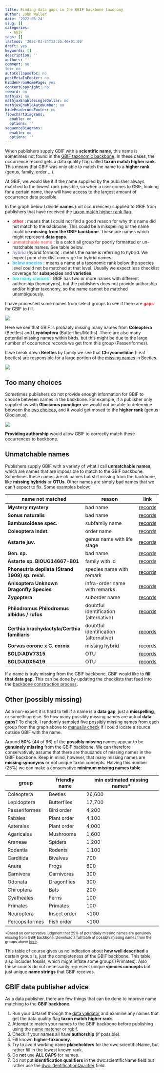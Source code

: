```yaml
---
title: Finding data gaps in the GBIF backbone taxonomy
author: John Waller
date: '2022-03-24'
slug: []
categories:
  - GBIF
tags: []
lastmod: '2022-03-24T13:55:46+01:00'
draft: yes
keywords: []
description: ''
authors: ''
comment: no
toc: no
autoCollapseToc: no
postMetaInFooter: no
hiddenFromHomePage: yes
contentCopyright: no
reward: no
mathjax: no
mathjaxEnableSingleDollar: no
mathjaxEnableAutoNumber: no
hideHeaderAndFooter: no
flowchartDiagrams:
  enable: no
  options: ''
sequenceDiagrams:
  enable: no
  options: ''
---
```


When publishers supply GBIF with a **scientific name**, this name is sometimes not found in the [GBIF taxonomic backbone](https://www.gbif.org/dataset/d7dddbf4-2cf0-4f39-9b2a-bb099caae36c). In these cases, the occurrence record gets a data quality flag called **taxon match higher rank**. This means that GBIF was only able to match the name to a **higher rank** (genus, family, order ...).  

<!--more-->

At GBIF, we would like it if the name supplied by the publisher always matched to the lowest rank possible, so when a user comes to GBIF, looking for a certain name, they will have access to the largest amount of occurrence data possible. 


<!--
## Common reasons for higher rank matches 

1) Name is **poorly formatted**.
2) Name is **misspelled**. 
3) Name is an [OTU](https://en.wikipedia.org/wiki/Operational_taxonomic_unit) (which is acceptable but not usually in the GBIF backbone).
4) Name is **missing** from the backbone.
5) Name is **incomplete** (missing authorship).
-->

In the graph below I divide **names** (not occurrences) supplied to GBIF from publishers that have received the [taxon match higher rank flag](https://www.gbif.org/occurrence/search?issue=TAXON_MATCH_HIGHERRANK&advanced=1).

* <span style="color:#e32636"><b>other</b></span> : means that I could not find a good reason for why this name did not match to the backbone. This could be a misspelling or the name could be **missing from the GBIF backbone**. These are names which might represent **data gaps**. 
* <span style="color:#ff7373"><b>unmatchable name</b></span> : is a catch all group for poorly formatted or un-matchable names. See table below. 
* <span style="color:#9999CC"><b>hybrid</b></span> (hybrid formula) : means the name is referring to hybrid. We expect poor checklist coverage for hybrid names. 
* <span style="color:#40BFFF"><b>below species</b></span> : means a name at a taxonomic rank below the species level could not be matched at that level. Usually we expect less checklist coverage for **subspecies** and **varieties**. 
* <span style="color:#26e3d3"><b>too many choices</b></span> : GBIF has two or more names with different authorship (homonyms), but the publishers does not provide authorship and/or higher taxonomy, so the name cannot be matched unambiguously.  

I have processed some names from select groups to see if there are <span style="color:#e32636"><b>gaps</b></span> for GBIF to fill. 

![](images/reason_buckets_3.svg)

Here we see that GBIF is probably missing many names from **Coleoptera** (Beetles) and **Lepidoptera** (Butterflies/Moths). There are also many potential missing names within birds, but this might be due to the large number of occurrence records we get from this group (Passeriformes). 

If we break down **Beetles** by family we see that **Chrysomelidae** (Leaf beetles) are responsible for a large portion of the [missing names](https://www.gbif.org/occurrence/search?offset=20&issue=TAXON_MATCH_HIGHERRANK&taxon_key=7780) in Beetles. 

![](images/reason_buckets_coleoptera.svg)

## Too many choices 

Sometimes publishers do not provide enough information for GBIF to choose between names in the backbone. For example, if a publisher only supplied us with **Glocianus punctiger** we would not be able to determine between the [two choices](https://www.gbif.org/species/search?q=Glocianus%20punctiger), and it would get moved to the **higher rank** (genus Glocianus).

![](images/too_many_choices.png)

**Providing authorship** would allow GBIF to correctly match these occurrences to backbone. 

## Unmatchable names

Publishers supply GBIF with a variety of what I call **unmatchable names**, which are names that are impossible to match to the GBIF backbone. Sometimes these names are ok names but still missing from the backbone, like **missing hybrids** or **OTUs**. Other names are simply bad names that we can't expect to fix. Some examples below:

| name not matched | reason  | link | 
|-------|-------|----- |
| **Mystery mystery** | bad name | [records](https://www.gbif.org/occurrence/search?advanced=1&verbatim_scientific_name=Mystery%20mystery)
| **Sonus naturalis** | bad name |[records](https://www.gbif.org/occurrence/search?issue=TAXON_MATCH_HIGHERRANK&advanced=1&verbatim_scientific_name=Sonus%20naturalis)
| **Bambusoideae spec.** | subfamily name | [records](https://www.gbif.org/occurrence/search?issue=TAXON_MATCH_HIGHERRANK&advanced=1&verbatim_scientific_name=Bambusoideae%20spec.)
| **Coleoptera indet.** | order name |[records](https://www.gbif.org/occurrence/search?issue=TAXON_MATCH_HIGHERRANK&advanced=1&verbatim_scientific_name=Coleoptera%20indet.)
| **Astarte juv.** | genus name with life stage | [records](https://www.gbif.org/occurrence/search?issue=TAXON_MATCH_HIGHERRANK&advanced=1&verbatim_scientific_name=Astarte%20juv.)
| **Gen. sp.**| bad name | [records](https://www.gbif.org/occurrence/search?issue=TAXON_MATCH_HIGHERRANK&advanced=1&verbatim_scientific_name=Gen.%20sp.)
| **Astarte sp. BIOUG14667-B01** | family with id | [records](https://www.gbif.org/occurrence/search?offset=0&issue=TAXON_MATCH_HIGHERRANK&advanced=1&verbatim_scientific_name=Astarte%20sp.%20BIOUG14667-B01)
| **Phoneutria depilata (Strand 1909) sp. reval.** | species name with remark |[records](https://www.gbif.org/occurrence/search?issue=TAXON_MATCH_HIGHERRANK&advanced=1&verbatim_scientific_name=Phoneutria%20depilata%20(Strand%201909)%20sp.%20reval.)
| **Anisoptera Unknown Dragonfly Species** | infra-order name with remarks |[records](https://www.gbif.org/occurrence/search?issue=TAXON_MATCH_HIGHERRANK&advanced=1&verbatim_scientific_name=Anisoptera%20Unknown%20Dragonfly%20Species)
| **Zygoptera** | suborder name | [records](https://www.gbif.org/occurrence/search?issue=TAXON_MATCH_HIGHERRANK&advanced=1&verbatim_scientific_name=Zygoptera)
| **Philodromus Philodromus albidus / rufus** | doubtful identification (alternative) | [records](https://www.gbif.org/occurrence/search?issue=TAXON_MATCH_HIGHERRANK&advanced=1&verbatim_scientific_name=Philodromus%20albidus%20~2F%20rufus)
| **Certhia brachydactyla/Certhia familiaris** | doubtful identification (alternative) |[records](https://www.gbif.org/occurrence/search?issue=TAXON_MATCH_HIGHERRANK&advanced=1&verbatim_scientific_name=Certhia%20brachydactyla~2FCerthia%20familiaris)
| **Corvus corone x C. cornix** | missing hybrid | [records](https://www.gbif.org/occurrence/search?issue=TAXON_MATCH_HIGHERRANK&advanced=1&verbatim_scientific_name=Corvus%20corone%20x%20C.%20cornix)
| **BOLD:ADV7315** | OTU | [records](https://www.gbif.org/occurrence/search?issue=TAXON_MATCH_HIGHERRANK&advanced=1&verbatim_scientific_name=BOLD:ADV7315) |
| **BOLD:ADX5419** | OTU | [records](https://www.gbif.org/occurrence/search?issue=TAXON_MATCH_HIGHERRANK&advanced=1&verbatim_scientific_name=BOLD:ADX5419) |

If a name is truly missing from the GBIF backbone, GBIF would like to **fill that data gap**. This can be done by updating the checklists that feed into the [backbone construction process](https://data-blog.gbif.org/post/gbif-backbone-taxonomy/). 

## Other (possibly missing)

As a non-expert it is hard to tell if a name is a **data gap**, just a **misspelling**, or something else. So how many possibly missing names are actual **data gaps**? To check, I randomly sampled five possibly missing names from each group from the graph above to [manually check](https://docs.google.com/spreadsheets/d/1WprHkAa6bez58T3YQrmXD4AknEwLGtscsNL92L-g-0I/edit?usp=sharing) if I could locate a source outside GBIF with the name. 

Around **50%** (44 of 86) of the **possibly missing** names appear to be **genuinely missing** from the GBIF backbone. We can therefore conservatively assume that there are thousands of missing names in the GBIF backbone. Keep in mind, however, that many missing names are **missing synonyms** or not unique taxon concepts. Halving this number (25%) we can make a conservative **minimum missing names table**: 


| group          |friendly name	| min estimated missing names* 	|
|----------------|------------- |-----------------------------	|
| Coleoptera     | Beetles      |	26,600             	          |
| Lepidoptera    | Butterflies	| 17,700             	          |
| Passeriformes  | Bird order 	| 4,200              	          |
| Fabales        | Plant order  | 4,100               	        |
| Asterales      | Plant order	| 4,000               	        |
| Agaricales     | Mushrooms  	| 1,600               	        |
| Araneae        | Spiders      | 1,200               	        |
| Rodentia       | Rodents    	| 1,100               	        |
| Carditida      | Bivalves   	| 700                  	        |
| Anura          | Frogs      	| 600                  	        |
| Carnivora      | Carnivores 	| 300                  	        |
| Odonata        | Dragonflies	| 300                  	        |
| Chiroptera     | Bats       	| 200                  	        |
| Cyatheales     | Ferns      	| 100                  	        |
| Primates       | Primates   	| 100                  	        |
| Neuroptera     | Insect order	| <100                   	      |
| Percopsiformes | Fish order 	| <100                   	      |

<small> *Based on conservative judgment that 25% of potentially missing names are genuinely missing from GBIF backbone. Download a full table of possibly missing names from the groups above [here](data/possibly_missing_table.zip). </small>

This table of course gives us no indication about **how well described** a certain group is, just the completeness of the GBIF backbone. This table also includes fossils, which might inflate some groups (Primates). Also these counts do not necessarily represent unique **species concepts** but just unique **name strings** that GBIF receives.    

## GBIF data publisher advice 

As a data publisher, there are few things that can be done to improve name matching to the **GBIF backbone**. 

1. Run your dataset through the [data validator](https://www.gbif.org/tools/data-validator) and examine any names that get the data quality flag **taxon match higher rank**.  
2. Attempt to match your names to the GBIF backbone before publishing using the [name matcher](https://www.gbif.org/tools/species-lookup) or [rgbif](https://docs.ropensci.org/rgbif/reference/name_backbone_checklist.htm). 
3. Check if your names all have **authorship** (if possible).
4. Fill known **higher-taxonomy**. 
5. Try to avoid working name **placeholders** for the dwc:scientificName, but rather fill in the lowest known rank. 
6. Do **not** use **ALL CAPS** for names. 
7. Do not put **identification qualifiers** in the dwc:scientificName field but rather use the [dwc:identificationQualifier](http://rs.tdwg.org/dwc/terms/identificationQualifier) field. 


